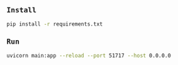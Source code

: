 <samp>

### Install

```bash
pip install -r requirements.txt
```

### Run

```bash
uvicorn main:app --reload --port 51717 --host 0.0.0.0
```

</samp>
